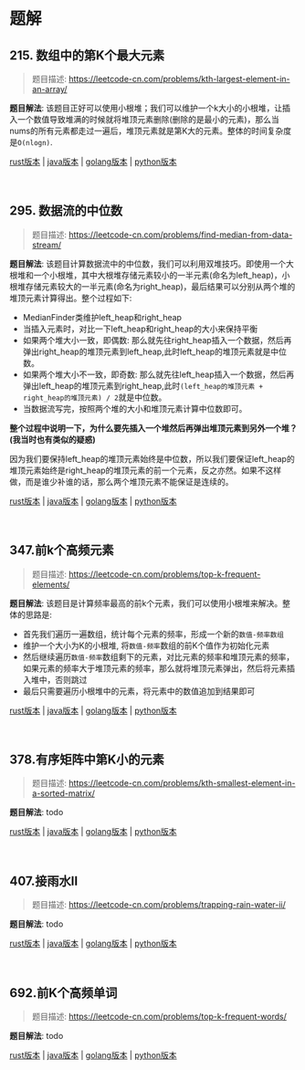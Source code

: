 # 题解

## 215. 数组中的第K个最大元素

> 题目描述: https://leetcode-cn.com/problems/kth-largest-element-in-an-array/

**题目解法**: 该题目正好可以使用小根堆；我们可以维护一个k大小的小根堆，让插入一个数值导致堆满的时候就将堆顶元素删除(删除的是最小的元素)，那么当nums的所有元素都走过一遍后，堆顶元素就是第K大的元素。整体的时间复杂度是`O(nlogn)`.

[rust版本](../../../codes/rust/215.数组中的第k个最大元素.rs) |
[java版本](../../../codes/java/215.数组中的第k个最大元素.java) |
[golang版本](../../../codes/golang/215.数组中的第k个最大元素.go) |
[python版本](../../../codes/python/215.数组中的第k个最大元素.py)

</br>

## 295. 数据流的中位数

> 题目描述: https://leetcode-cn.com/problems/find-median-from-data-stream/

**题目解法**: 该题目计算数据流中的中位数，我们可以利用双堆技巧。即使用一个大根堆和一个小根堆，其中大根堆存储元素较小的一半元素(命名为left_heap)，小根堆存储元素较大的一半元素(命名为right_heap)，最后结果可以分别从两个堆的堆顶元素计算得出。整个过程如下:

- MedianFinder类维护left_heap和right_heap
- 当插入元素时，对比一下left_heap和right_heap的大小来保持平衡
- 如果两个堆大小一致，即偶数: 那么就先往right_heap插入一个数据，然后再弹出right_heap的堆顶元素到left_heap,此时left_heap的堆顶元素就是中位数。
- 如果两个堆大小不一致，即奇数: 那么就先往left_heap插入一个数据，然后再弹出left_heap的堆顶元素到right_heap,此时`(left_heap的堆顶元素 + right_heap的堆顶元素) / 2`就是中位数。
- 当数据流写完，按照两个堆的大小和堆顶元素计算中位数即可。

**整个过程中说明一下，为什么要先插入一个堆然后再弹出堆顶元素到另外一个堆？(我当时也有类似的疑惑)** 

因为我们要保持left_heap的堆顶元素始终是中位数，所以我们要保证left_heap的堆顶元素始终是right_heap的堆顶元素的前一个元素，反之亦然。如果不这样做，而是谁少补谁的话，那么两个堆顶元素不能保证是连续的。

[rust版本](../../../codes/rust/295.数据流的中位数.rs) |
[java版本](../../../codes/java/295.数据流的中位数.java) |
[golang版本](../../../codes/golang/295.数据流的中位数.go) |
[python版本](../../../codes/python/295.数据流的中位数.py)

</br>

## 347.前k个高频元素

> 题目描述: https://leetcode-cn.com/problems/top-k-frequent-elements/

**题目解法**: 该题目是计算频率最高的前k个元素，我们可以使用小根堆来解决。整体的思路是:

- 首先我们遍历一遍数组，统计每个元素的频率，形成一个新的`数值-频率数组`
- 维护一个大小为K的小根堆, 将`数值-频率`数组的前K个值作为初始化元素
- 然后继续遍历`数值-频率`数组剩下的元素，对比元素的频率和堆顶元素的频率，如果元素的频率大于堆顶元素的频率，那么就将堆顶元素弹出，然后将元素插入堆中，否则跳过
- 最后只需要遍历小根堆中的元素，将元素中的数值追加到结果即可

[rust版本](../../../codes/rust/347.前-k-个高频元素.rs) |
[java版本](../../../codes/java/347.前-k-个高频元素.java) |
[golang版本](../../../codes/golang/347.前-k-个高频元素.go) |
[python版本](../../../codes/python/347.前-k-个高频元素.py)

</br>

## 378.有序矩阵中第K小的元素

> 题目描述: https://leetcode-cn.com/problems/kth-smallest-element-in-a-sorted-matrix/

**题目解法**: todo

[rust版本](../../../codes/rust/378.有序矩阵中第-k-小的元素.rs) |
[java版本](../../../codes/java/378.有序矩阵中第-k-小的元素.java) |
[golang版本](../../../codes/golang/378.有序矩阵中第-k-小的元素.go) |
[python版本](../../../codes/python/378.有序矩阵中第-k-小的元素.py)

</br>

## 407.接雨水II

> 题目描述: https://leetcode-cn.com/problems/trapping-rain-water-ii/

**题目解法**: todo

[rust版本](../../../codes/rust/407.接雨水-ii.rs) |
[java版本](../../../codes/java/407.接雨水-ii.java) |
[golang版本](../../../codes/golang/407.接雨水-ii.go) |
[python版本](../../../codes/python/407.接雨水-ii.py)

</br>

## 692.前K个高频单词

> 题目描述: https://leetcode-cn.com/problems/top-k-frequent-words/

**题目解法**: todo

[rust版本](../../../codes/rust/692.前k个高频单词.rs) |
[java版本](../../../codes/java/692.前k个高频单词.java) |
[golang版本](../../../codes/golang/692.前k个高频单词.go) |
[python版本](../../../codes/python/692.前k个高频单词.py)
